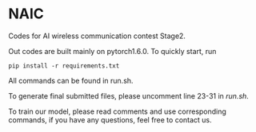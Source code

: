 # NAIC
Codes for AI wireless communication contest Stage2.

Out codes are built mainly on pytorch1.6.0. To quickly start, run

`pip install -r requirements.txt`

All commands can be found in run.sh.

To generate final submitted files, please uncomment line 23-31 in *run.sh*.

To train our model, please read comments and use corresponding commands, if you have any questions, feel free to contact us.
